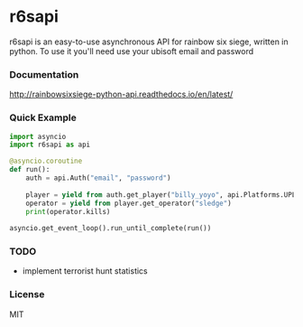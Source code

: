 # r6sapi

r6sapi is an easy-to-use asynchronous API for rainbow six siege, written in python. To use it you'll need use your ubisoft email and password

### Documentation

http://rainbowsixsiege-python-api.readthedocs.io/en/latest/

### Quick Example

```py
import asyncio
import r6sapi as api

@asyncio.coroutine
def run():
    auth = api.Auth("email", "password")
    
    player = yield from auth.get_player("billy_yoyo", api.Platforms.UPLAY)
    operator = yield from player.get_operator("sledge")
    print(operator.kills)
    
asyncio.get_event_loop().run_until_complete(run())
```

### TODO

  -  implement terrorist hunt statistics

### License


MIT


